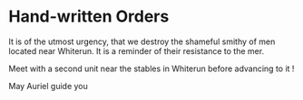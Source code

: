 # Hand-written Orders 
It is of the utmost urgency, that we destroy the shameful smithy of men located near Whiterun. It is a reminder of their resistance to the mer.

Meet with a second unit near the stables in Whiterun before advancing to it !

May Auriel guide you
